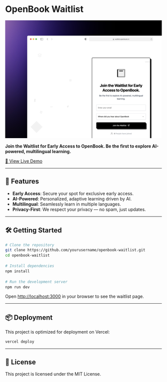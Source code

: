 # OpenBook Waitlist

<p align="center">
  <img src="./public/openbook_opengraph.png" alt="OpenBook Waitlist Preview" width="600" />
</p>

**Join the Waitlist for Early Access to OpenBook. Be the first to explore AI-powered, multilingual learning.**

[🔗 View Live Demo](https://waitlist.goopenbook.in)

---

## 🚀 Features

- **Early Access**: Secure your spot for exclusive early access.
- **AI-Powered**: Personalized, adaptive learning driven by AI.
- **Multilingual**: Seamlessly learn in multiple languages.
- **Privacy-First**: We respect your privacy — no spam, just updates.

---

## 🛠️ Getting Started

```bash
# Clone the repository
git clone https://github.com/yourusername/openbook-waitlist.git
cd openbook-waitlist

# Install dependencies
npm install

# Run the development server
npm run dev
```

Open [http://localhost:3000](http://localhost:3000) in your browser to see the waitlist page.

---

## 📦 Deployment

This project is optimized for deployment on Vercel:

```bash
vercel deploy
```

---

## 📄 License

This project is licensed under the MIT License.
